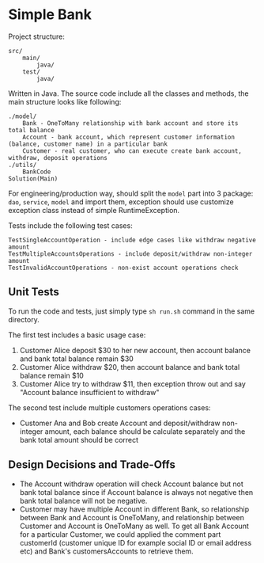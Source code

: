 # Simple Bank

Project structure:  
```
src/
    main/
        java/
    test/
        java/
```
  
Written in Java. The source code include all the classes and methods, the main structure looks like following:  
```
./model/
    Bank - OneToMany relationship with bank account and store its total balance
    Account - bank account, which represent customer information (balance, customer name) in a particular bank
    Customer - real customer, who can execute create bank account, withdraw, deposit operations
./utils/
    BankCode
Solution(Main)
```
For engineering/production way, should split the `model` part into 3 package: `dao`, `service`, `model` and import them, exception should use customize exception class instead of simple RuntimeException.  

Tests include the following test cases:  
```
TestSingleAccountOperation - include edge cases like withdraw negative amount
TestMultipleAccountsOperations - include deposit/withdraw non-integer amount
TestInvalidAccountOperations - non-exist account operations check
```

## Unit Tests
To run the code and tests, just simply type `sh run.sh` command in the same directory.  

The first test includes a basic usage case:   
1. Customer Alice deposit $30 to her new account, then account balance and bank total balance remain $30
2. Customer Alice withdraw $20, then account balance and bank total balance remain $10
3. Customer Alice try to withdraw $11, then exception throw out and say "Account balance insufficient to withdraw"
  
The second test include multiple customers operations cases:
* Customer Ana and Bob create Account and deposit/withdraw non-integer amount, each balance should be calculate separately and the bank total amount should be correct

## Design Decisions and Trade-Offs
* The Account withdraw operation will check Account balance but not bank total balance since if Account balance is always not negative then bank total balance will not be negative.
* Customer may have multiple Account in different Bank, so relationship between Bank and Account is OneToMany, and relationship between Customer and Account is OneToMany as well. To get all Bank Account for a particular Customer, we could applied the comment part customerId (customer unique ID for example social ID or email address etc) and Bank's customersAccounts to retrieve them.

